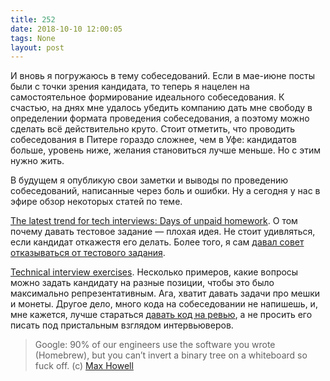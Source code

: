 ```yaml
---
title: 252
date: 2018-10-10 12:00:05
tags: None
layout: post
---
```


И вновь я погружаюсь в тему собеседований. Если в мае-июне посты были с точки зрения кандидата, то теперь я нацелен на самостоятельное формирование идеального собеседования. К счастью, на днях мне удалось убедить компанию дать мне свободу в определении формата проведения собеседования, а поэтому можно сделать всё действительно круто. Стоит отметить, что проводить собеседования в Питере гораздо сложнее, чем в Уфе: кандидатов больше, уровень ниже, желания становиться лучше меньше. Но с этим нужно жить.

В будущем я опубликую свои заметки и выводы по проведению собеседований, написанные через боль и ошибки. Ну а сегодня у нас в эфире обзор некоторых статей по теме.

[The latest trend for tech interviews: Days of unpaid homework](https://qz.com/work/1254663/job-interviews-for-programmers-now-often-come-with-days-of-unpaid-homework/). О том почему давать тестовое задание — плохая идея. Не стоит удивляться, если кандидат откажестя его делать. Более того, я сам [давал совет отказываться от тестового задания](https://t.me/itgram_channel/148).

[Technical interview exercises](https://www.colinhowe.co.uk/general/2018/05/30/technical-interview-exercises/). Несколько примеров, какие вопросы можно задать кандидату на разные позиции, чтобы это было максимально репрезентативным. Ага, хватит давать задачи про мешки и монеты. Другое дело, много кода на собеседовании не напишешь, и, мне кажется, лучше стараться [давать код на ревью](https://t.me/itgram_channel/131), а не просить его писать под пристальным взглядом интервьюверов.

> Google: 90% of our engineers use the software you wrote (Homebrew), but you can’t invert a binary tree on a whiteboard so fuck off.
(c) [Max Howell](https://twitter.com/mxcl/status/608682016205344768)
